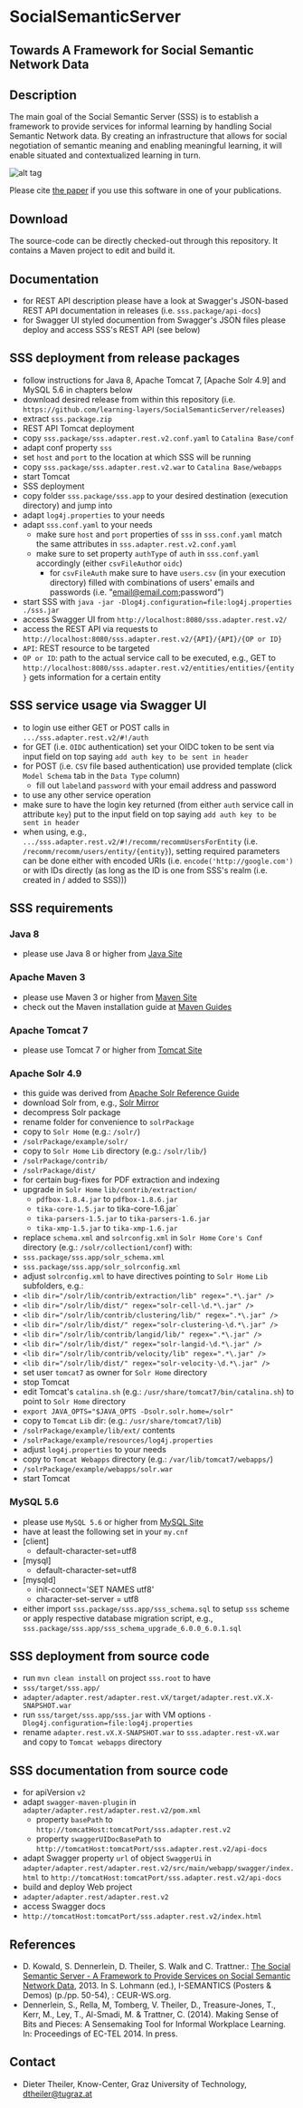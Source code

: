 SocialSemanticServer
====================
## Towards A Framework for Social Semantic Network Data
<!-- [![BuildStatus](http://layers.dbis.rwth-aachen.de/jenkins/buildStatus/icon?job=SocialSemanticServer)](http://layers.dbis.rwth-aachen.de/jenkins/job/SocialSemanticServer/) -->

## Description
The main goal of the Social Semantic Server (SSS) is to establish a framework to provide services for informal learning by handling Social Semantic Network data. 
By creating an infrastructure that allows for social negotiation of semantic meaning and enabling meaningful learning, it will enable situated and contextualized learning in turn.

![alt tag](https://raw.githubusercontent.com/learning-layers/SocialSemanticServer/bba6324551551b41f43e3b630e2376ecde83c807/desc.jpg)

Please cite [the paper](https://github.com/learning-layers/SocialSemanticServer#references) if you use this software in one of your publications.

## Download
The source-code can be directly checked-out through this repository. It contains a Maven project to edit and build it.

## Documentation
* for REST API description please have a look at Swagger's JSON-based REST API documentation in releases (i.e. `sss.package/api-docs`)
* for Swagger UI styled documention from Swagger's JSON files please deploy and access SSS's REST API (see below)
	
## SSS deployment from release packages
* follow instructions for Java 8, Apache Tomcat 7, [Apache Solr 4.9] and MySQL 5.6 in chapters below
* download desired release from within this repository (i.e. `https://github.com/learning-layers/SocialSemanticServer/releases`)
* extract `sss.package.zip`
* REST API Tomcat deployment
 * copy `sss.package/sss.adapter.rest.v2.conf.yaml` to `Catalina Base/conf`
 * adapt conf property `sss` 
  * set `host` and `port` to the location at which SSS will be running
 * copy `sss.package/sss.adapter.rest.v2.war` to `Catalina Base/webapps`
 * start Tomcat
* SSS deployment
 * copy folder `sss.package/sss.app` to your desired destination (execution directory) and jump into
 * adapt `log4j.properties` to your needs
 * adapt `sss.conf.yaml` to your needs
   * make sure `host` and `port` properties of `sss` in `sss.conf.yaml` match the same attributes in `sss.adapter.rest.v2.conf.yaml`
   * make sure to set property `authType` of `auth` in `sss.conf.yaml` accordingly (either `csvFileAuth`or `oidc`)
     * for `csvFileAuth` make sure to have `users.csv` (in your execution directory) filled with combinations of users' emails and passwords (i.e. "email@email.com;password")
 * start SSS with `java -jar -Dlog4j.configuration=file:log4j.properties ./sss.jar`
* access Swagger UI from `http://localhost:8080/sss.adapter.rest.v2/`
* access the REST API via requests to `http://localhost:8080/sss.adapter.rest.v2/{API}/{API}/{OP or ID}` 
 * `API`: REST resource to be targeted
 * `OP or ID`: path to the actual service call to be executed, e.g., GET to `http://localhost:8080/sss.adapter.rest.v2/entities/entities/{entity}` gets information for a certain entity 

## SSS service usage via Swagger UI
* to login use either GET or POST calls in `.../sss.adapter.rest.v2/#!/auth`
 * for GET (i.e. `OIDC` authentication) set your OIDC token to be sent via input field on top saying `add auth key to be sent in header`
 * for POST (i.e. `CSV` file based authentication) use provided template (click `Model Schema` tab in the `Data Type` column)
   * fill out `label`and `password` with your email address and password
* to use any other service operation 
 * make sure to have the login key returned (from either `auth` service call in attribute `key`) put to the input field on top saying `add auth key to be sent in header`
 * when using, e.g., `.../sss.adapter.rest.v2/#!/recomm/recommUsersForEntity` (i.e. `/recomm/recomm/users/entity/{entity}`), setting required parameters can be done either with encoded URIs (i.e. `encode('http://google.com')` or with IDs directly (as long as the ID is one from SSS's realm (i.e. created in / added to SSS)))

## SSS requirements

### Java 8
* please use Java 8 or higher from [Java Site](https://java.com/en/download/index.jsp)

### Apache Maven 3
* please use Maven 3 or higher from [Maven Site](http://maven.apache.org/download.cg)
* check out the Maven installation guide at [Maven Guides](http://maven.apache.org/guides/getting-started/maven-in-five-minutes.html)

### Apache Tomcat 7
* please use Tomcat 7 or higher from [Tomcat Site](http://tomcat.apache.org/download-70.cgi)

### Apache Solr 4.9
* this guide was derived from [Apache Solr Reference Guide](http://tweedo.com/mirror/apache/lucene/solr/ref-guide/apache-solr-ref-guide-4.9.pdf)
* download Solr from, e.g., [Solr Mirror](http://mirror2.klaus-uwe.me/apache/lucene/solr/4.9.0/)
* decompress Solr package
* rename folder for convenience to `solrPackage`
* copy to `Solr Home` (e.g.: `/solr/`)
 * `/solrPackage/example/solr/`
* copy to `Solr Home` `Lib` directory (e.g.: `/solr/lib/`)
 * `/solrPackage/contrib/`
 * `/solrPackage/dist/`
 * for certain bug-fixes for PDF extraction and indexing 
  * upgrade in `Solr Home` `lib/contrib/extraction/`
    * `pdfbox-1.8.4.jar` to `pdfbox-1.8.6.jar`
    * `tika-core-1.5.jar` to tika-core-1.6.jar`
    * `tika-parsers-1.5.jar` to `tika-parsers-1.6.jar`
    * `tika-xmp-1.5.jar` to `tika-xmp-1.6.jar`
* replace `schema.xml` and `solrconfig.xml` in `Solr Home` `Core's Conf` directory (e.g.: `/solr/collection1/conf`) with: 
 * `sss.package/sss.app/solr_schema.xml`
 * `sss.package/sss.app/solr_solrconfig.xml`
* adjust `solrconfig.xml` to have directives pointing to `Solr Home` `Lib` subfolders, e.g.:
 * `<lib dir="/solr/lib/contrib/extraction/lib" regex=".*\.jar" />`
 * `<lib dir="/solr/lib/dist/" regex="solr-cell-\d.*\.jar" />`
 * `<lib dir="/solr/lib/contrib/clustering/lib/" regex=".*\.jar" />`
 * `<lib dir="/solr/lib/dist/" regex="solr-clustering-\d.*\.jar" />`
 * `<lib dir="/solr/lib/contrib/langid/lib/" regex=".*\.jar" />`
 * `<lib dir="/solr/lib/dist/" regex="solr-langid-\d.*\.jar" />`
 * `<lib dir="/solr/lib/contrib/velocity/lib" regex=".*\.jar" />`
 * `<lib dir="/solr/lib/dist/" regex="solr-velocity-\d.*\.jar" />`
* set user `tomcat7` as owner for `Solr Home` directory
* stop Tomcat
* edit Tomcat's `catalina.sh` (e.g.: `/usr/share/tomcat7/bin/catalina.sh`) to point to `Solr Home` directory
 * `export JAVA_OPTS="$JAVA_OPTS -Dsolr.solr.home=/solr"`
* copy to `Tomcat` `Lib` dir: (e.g.: `/usr/share/tomcat7/lib`)
 * `/solrPackage/example/lib/ext/` contents
 * `/solrPackage/example/resources/log4j.properties`
* adjust `log4j.properties` to your needs
* copy to `Tomcat Webapps` directory (e.g.: `/var/lib/tomcat7/webapps/`)
 * `/solrPackage/example/webapps/solr.war`
* start Tomcat

### MySQL 5.6
* please use `MySQL 5.6` or higher from [MySQL Site](http://www.mysql.com/downloads/)
* have at least the following set in your `my.cnf` 
 * [client] 
   * default-character-set=utf8
 * [mysql] 
   * default-character-set=utf8
 * [mysqld] 
   * init-connect='SET NAMES utf8'
    * character-set-server = utf8
* either import `sss.package/sss.app/sss_schema.sql` to setup `sss` scheme or apply respective database migration script, e.g., `sss.package/sss.app/sss_schema_upgrade_6.0.0_6.0.1.sql`

## SSS deployment from source code
* run `mvn clean install` on project `sss.root` to have 
 * `sss/target/sss.app/`
 * `adapter/adapter.rest/adapter.rest.vX/target/adapter.rest.vX.X-SNAPSHOT.war`
* run `sss/target/sss.app/sss.jar` with VM options `-Dlog4j.configuration=file:log4j.properties`
* rename `adapter.rest.vX.X-SNAPSHOT.war` to `sss.adapter.rest-vX.war` and copy to `Tomcat webapps` directory

## SSS documentation from source code
* for apiVersion `v2` 
 * adapt `swagger-maven-plugin` in `adapter/adapter.rest/adapter.rest.v2/pom.xml`
    * property `basePath` to `http://tomcatHost:tomcatPort/sss.adapter.rest.v2`
    * property `swaggerUIDocBasePath` to `http://tomcatHost:tomcatPort/sss.adapter.rest.v2/api-docs`
 * adapt Swagger property `url` of object `SwaggerUi` in `adapter/adapter.rest/adapter.rest.v2/src/main/webapp/swagger/index.html` to `http://tomcatHost:tomcatPort/sss.adapter.rest.v2/api-docs` 
* build and deploy Web project
 * `adapter/adapter.rest/adapter.rest.v2`
* access Swagger docs
 * `http://tomcatHost:tomcatPort/sss.adapter.rest.v2/index.html`
 
## References
* D. Kowald, S. Dennerlein, D. Theiler, S. Walk and C. Trattner.: [The Social Semantic Server - A Framework to Provide Services on Social Semantic Network Data](http://ceur-ws.org/Vol-1026/paper11.pdf), 2013. In S. Lohmann (ed.), I-SEMANTICS (Posters & Demos) (p./pp. 50-54), : CEUR-WS.org.
* Dennerlein, S., Rella, M, Tomberg, V. Theiler, D., Treasure-Jones, T., Kerr, M., Ley, T., Al-Smadi, M. & Trattner, C. (2014). Making Sense of Bits and Pieces: A Sensemaking Tool for Informal Workplace Learning. In: Proceedings of EC-TEL 2014. In press.

## Contact
* Dieter Theiler, Know-Center, Graz University of Technology, dtheiler@tugraz.at